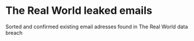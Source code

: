 # The Real World leaked emails
Sorted and confirmed existing email adresses found in The Real World data breach
